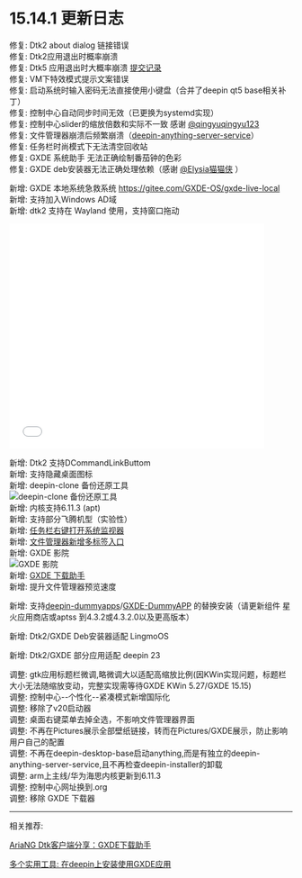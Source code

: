 # 15.14.1 更新日志

修复: Dtk2 about dialog 链接错误  
修复: Dtk2应用退出时概率崩溃  
修复: Dtk5 应用退出时大概率崩溃 [提交记录](https://gitee.com/GXDE-OS/gxde-qt5integration/commit/846c12d12e2ca8c8ee65ffe07a35ed75a415df5b)  
修复: VM下特效模式提示文案错误  
修复: 启动系统时输入密码无法直接使用小键盘（合并了deepin qt5 base相关补丁）  
修复: 控制中心自动同步时间无效（已更换为systemd实现）  
修复: 控制中心slider的缩放倍数和实际不一致 感谢 [@qingyuqingyu123](https://gitee.com/qingyuqingyu123)  
修复: 文件管理器崩溃后频繁崩溃（[deepin-anything-server-service](https://gitee.com/GXDE-OS/deepin-anything-server-service)）  
修复: 任务栏时尚模式下无法清空回收站  
修复: GXDE 系统助手 无法正确绘制番茄钟的色彩  
修复: GXDE deb安装器无法正确处理依赖（感谢 [@Elysia猫猫侠](https://bbs.deepin.org.cn/user/300575) ）  

新增: GXDE 本地系统急救系统 https://gitee.com/GXDE-OS/gxde-live-local  
新增: 支持加入Windows AD域  
新增: dtk2 支持在 Wayland 使用，支持窗口拖动  
<iframe src="//player.bilibili.com/player.html?isOutside=true&aid=113264327464062&bvid=BV1GP1CYFEsN&cid=26179994313&p=1" scrolling="no" border="0" frameborder="no" framespacing="0" allowfullscreen="true" width="90%" height="400"></iframe>  

新增: Dtk2 支持DCommandLinkButtom  
新增: 支持隐藏桌面图标  
新增: deepin-clone 备份还原工具  
![deepin-clone 备份还原工具](/news/15.14.1/deepin-clone.png)  
新增: 内核支持6.11.3 (apt)  
新增: 支持部分飞腾机型（实验性）  
新增: [任务栏右键打开系统监视器](https://bbs.deepin.org.cn/post/280112)   
新增: [文件管理器新增多标签入口](https://bbs.deepin.org.cn/post/280140)  
新增: GXDE 影院  
![GXDE 影院](/news/15.14.1/gxde-movie.png)  
新增: [GXDE 下载助手](https://bbs.deepin.org.cn/post/280191)  
新增: 提升文件管理器预览速度  

新增: 支持[deepin-dummyapps](https://github.com/linuxdeepin/deepin-dummyapps)/[GXDE-DummyAPP](https://gitee.com/GXDE-OS/gxde-dummyapps/) 的替换安装（请更新组件 星火应用商店或aptss 到4.3.2或4.3.2.0以及更高版本）  

新增: Dtk2/GXDE Deb安装器适配 LingmoOS  

新增: Dtk2/GXDE 部分应用适配 deepin 23  

调整: gtk应用标题栏微调,略微调大以适配高缩放比例(因KWin实现问题，标题栏大小无法随缩放变动，完整实现需等待GXDE KWin 5.27/GXDE 15.15)  
调整: 控制中心--个性化--紧凑模式新增国际化  
调整: 移除了v20启动器  
调整: 桌面右键菜单去掉全选，不影响文件管理器界面  
调整: 不再在Pictures展示全部壁纸链接，转而在Pictures/GXDE展示，防止影响用户自己的配置  
调整: 不再在deepin-desktop-base启动anything,而是有独立的deepin-anything-server-service,且不再检查deepin-installer的卸载  
调整: arm上主线/华为海思内核更新到6.11.3  
调整: 控制中心网址换到.org  
调整: 移除 GXDE 下载器  

----

相关推荐:  

[AriaNG Dtk客户端分享：GXDE下载助手](https://bbs.deepin.org.cn/post/280191)  

[多个实用工具: 在deepin上安装使用GXDE应用](https://bbs.deepin.org.cn/post/280074)  